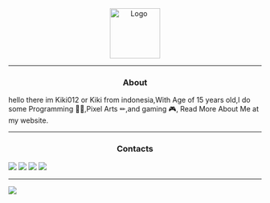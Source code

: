 <div align="center">
  <img src="https://avatars.githubusercontent.com/u/62149576?v=4" alt="Logo" width="100" height="100">
</div><hr>
<h3 align="center">About</h3>
hello there im Kiki012 or Kiki from indonesia,With Age of 15 years old,I do some Programming 👨‍💻,Pixel Arts ✏,and gaming 🎮,
Read More About Me at my website.<hr>
<h3 align="center">Contacts</h3>
<a href="https://kiki012184.github.io/K012-Theotown.com/index.html"><img src="https://img.shields.io/badge/website-000000?style=for-the-badge&logo=About.me&logoColor=white"></a>
<a href="https://chat.whatsapp.com/Bv4EIv7Jvjb8ViXeSJK0WS"><img src="https://img.shields.io/badge/WhatsApp-25D366?style=for-the-badge&logo=whatsapp&logoColor=white"></a>
<a href="mailto:kikinw9@gmail.com"><img src="https://img.shields.io/badge/Gmail-D14836?style=for-the-badge&logo=gmail&logoColor=white"></a>
<a href="https://www.facebook.com/profile.php?id=100041466228888"><img src="https://img.shields.io/badge/Facebook-1877F2?style=for-the-badge&logo=facebook&logoColor=white"></a>
<br><hr>
<img src="https://github-readme-stats.vercel.app/api?username=Kiki012184">

<!--
Hello Guest,Im Kiki012 <br>
Im Some Random Indonesian People Who Does Translating, Programming, And Pixel art drawing<br>
Im Currently 14 Years Old<br><hr><br>
Im Currently Working on:<br>
Indonesia renewal pack<br>
Translating FIRS 4.0<br>
Im Currently Looking for Collaborate on:<br>
Translating stuff


https://avatars.githubusercontent.com/u/62149576?v=4
**Kiki012184/Kiki012184** is a ✨ _special_ ✨ repository because its `README.md` (this file) appears on your GitHub profile.

Here are some ideas to get you started:

- 🔭 I’m currently working on ...
- 🌱 I’m currently learning ...
- 👯 I’m looking to collaborate on ...
- 🤔 I’m looking for help with ...
- 💬 Ask me about ...
- 📫 How to reach me: ...
- 😄 Pronouns: ...
- ⚡ Fun fact: ...
-->
